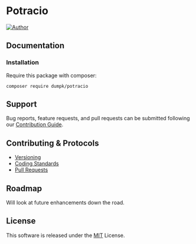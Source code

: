 # Potracio

[![Author](https://img.shields.io/badge/author-%40Otamay-blue.svg)](https://github.com/Otamay/)

## Documentation

### Installation

Require this package with composer:

```
composer require dumpk/potracio
```

## Support

Bug reports, feature requests, and pull requests can be submitted following our [Contribution Guide](CONTRIBUTING.md).

## Contributing & Protocols

- [Versioning](CONTRIBUTING.md#versioning)
- [Coding Standards](CONTRIBUTING.md#coding-standards)
- [Pull Requests](CONTRIBUTING.md#pull-requests)

## Roadmap

Will look at future enhancements down the road.

## License

This software is released under the [MIT](LICENSE.md) License.
